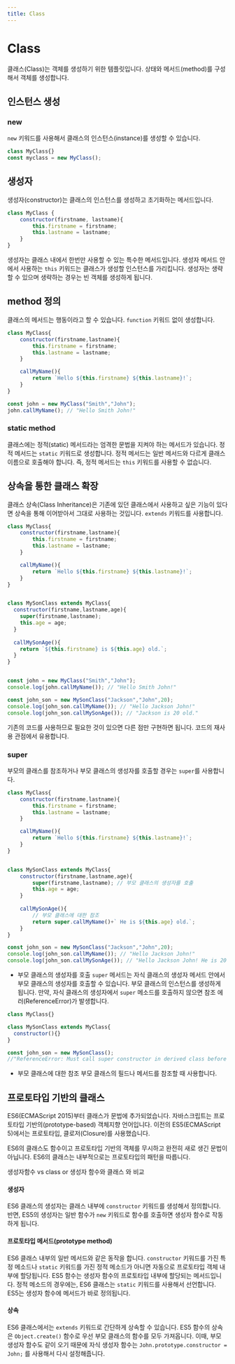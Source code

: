 ```yaml
---
title: Class
---
```


# Class

클래스(Class)는 객체를 생성하기 위한 템플릿입니다. 상태와 메서드(method)를 구성해서 객체를 생성합니다.

## 인스턴스 생성

### new

`new` 키워드를 사용해서 클래스의 인스턴스(instance)를 생성할 수 있습니다.

```js
class MyClass{}
const myclass = new MyClass();
```

## 생성자

생성자(constructor)는 클래스의 인스턴스를 생성하고 초기화하는 메서드입니다.

```js
class MyClass {
    constructor(firstname, lastname){
        this.firstname = firstname;
        this.lastname = lastname;
    }
}
```

생성자는 클래스 내에서 한번만 사용할 수 있는 특수한 메서드입니다. 생성자 메서드 안에서 사용하는 `this` 키워드는 클래스가 생성할 인스턴스를 가리킵니다. 생성자는 생략할 수 있으며 생략하는 경우는 빈 객체를 생성하게 됩니다.

## method 정의

클래스의 메서드는 행동이라고 할 수 있습니다. `function` 키워드 없이 생성합니다.

```js
class MyClass{
    constructor(firstname,lastname){
        this.firstname = firstname;
        this.lastname = lastname;
    }

    callMyName(){
        return `Hello ${this.firstname} ${this.lastname}!`;
    }
}

const john = new MyClass("Smith","John");
john.callMyName(); // "Hello Smith John!"
```

### static method

클래스에는 정적(static) 메서드라는 엄격한 문법을 지켜야 하는 메서드가 있습니다. 정적 메서드는 `static` 키워드로 생성합니다. 정적 메서드는 일반 메서드와 다르게 클래스 이름으로 호출해야 합니다. 즉, 정적 메서드는 `this` 키워드를 사용할 수 없습니다.

## 상속을 통한 클래스 확장

클래스 상속(Class Inheritance)은 기존에 있던 클래스에서 사용하고 싶은 기능이 있다면 상속을 통해 이어받아서 그대로 사용하는 것입니다. `extends` 키워드를 사용합니다.

```js
class MyClass{
    constructor(firstname,lastname){
        this.firstname = firstname;
        this.lastname = lastname;
    }

    callMyName(){
        return `Hello ${this.firstname} ${this.lastname}!`;
    }
}


class MySonClass extends MyClass{
  constructor(firstname,lastname,age){
    super(firstname,lastname);
    this.age = age;
  }
  
  callMySonAge(){
    return `${this.firstname} is ${this.age} old.`;
  }
}


const john = new MyClass("Smith","John");
console.log(john.callMyName()); // "Hello Smith John!"

const john_son = new MySonClass("Jackson","John",20);
console.log(john_son.callMyName()); // "Hello Jackson John!"
console.log(john_son.callMySonAge()); // "Jackson is 20 old."
```

기존의 코드를 사용하므로 필요한 것이 있으면 다른 점만 구현하면 됩니다. 코드의 재사용 관점에서 유용합니다.

### super

부모의 클래스를 참조하거나 부모 클래스의 생성자를 호출할 경우는 `super`를 사용합니다.

```js
class MyClass{
    constructor(firstname,lastname){
        this.firstname = firstname;
        this.lastname = lastname;
    }

    callMyName(){
        return `Hello ${this.firstname} ${this.lastname}!`;
    }
}


class MySonClass extends MyClass{
    constructor(firstname,lastname,age){
        super(firstname,lastname); // 부모 클래스의 생성자를 호출
        this.age = age;
    }
  
    callMySonAge(){
        // 부모 클래스에 대한 참조
        return super.callMyName()+` He is ${this.age} old.`;
    }
}

const john_son = new MySonClass("Jackson","John",20);
console.log(john_son.callMyName()); // "Hello Jackson John!"
console.log(john_son.callMySonAge()); // "Hello Jackson John! He is 20 old."
```

- 부모 클래스의 생성자를 호출
`super` 메서드는 자식 클래스의 생성자 메서드 안에서 부모 클래스의 생성자를 호출할 수 있습니다. 부모 클래스의 인스턴스를 생성하게 됩니다. 만약, 자식 클래스의 생성자에서 `super` 메소드를 호출하지 않으면 참조 에러(ReferenceError)가 발생합니다.

```js
class MyClass{}

class MySonClass extends MyClass{
  constructor(){}
}

const john_son = new MySonClass();
//"ReferenceError: Must call super constructor in derived class before accessing 'this' or returning from derived constructor
```

- 부모 클래스에 대한 참조
부모 클래스의 필드나 메서드를 참조할 때 사용합니다.

## 프로토타입 기반의 클래스
ES6(ECMAScript 2015)부터 클래스가 문법에 추가되었습니다. 자바스크립트는 프로토타입 기반의(prototype-based) 객체지향 언어입니다. 이전의 ES5(ECMAScript 5)에서는 프로토타입, 클로저(Closure)를 사용했습니다.

ES6의 클래스도 함수이고 프로토타입 기반의 객체를 무시하고 완전히 새로 생긴 문법이 아닙니다. ES6의 클래스는 내부적으로는 프로토타입의 패턴을 따릅니다.

생성자함수 vs class  or 생성자 함수와 클래스 와 비교 

#### 생성자
ES6 클래스의 생성자는 클래스 내부에 `constructor` 키워드를 생성해서 정의합니다. 반면, ES5의 생성자는 일반 함수가 `new` 키워드로 함수를 호출하면 생성자 함수로 작동하게 됩니다.

#### 프로토타입 메서드(prototype method)
ES6 클래스 내부의 일반 메서드와 같은 동작을 합니다. `constructor` 키워드를 가진 특정 메소드나 `static` 키워드를 가진 정적 메소드가 아니면 자동으로 프로토타입 객체 내부에 할당됩니다. ES5 함수는 생성자 함수의 프로토타입 내부에 할당되는 메서드입니다.
정적 메소드의 경우에는, ES6 클래스는 `static` 키워드를 사용해서 선언합니다. ES5는 생성자 함수에 메서드가 바로 정의됩니다.

#### 상속
ES6 클래스에서는 `extends` 키워드로 간단하게 상속할 수 있습니다. ES5 함수의 상속은 `Object.create()` 함수로 우선 부모 클래스의 함수를 모두 가져옵니다. 이때, 부모 생성자 함수도 같이 오기 때문에 자식 생성자 함수는 `John.prototype.constructor = John;` 를 사용해서 다시 설정해줍니다.